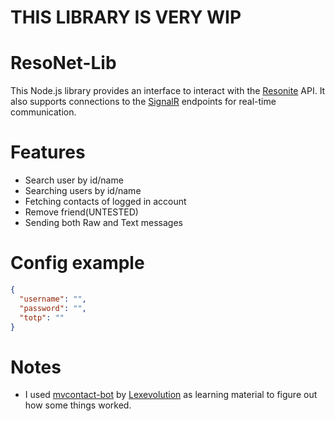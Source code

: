 # THIS LIBRARY IS VERY WIP

# ResoNet-Lib
This Node.js library provides an interface to interact with the [Resonite](https://resonite.com) API. It also supports connections to the [SignalR](https://dotnet.microsoft.com/en-us/apps/aspnet/signalr) endpoints for real-time communication.

# Features
- Search user by id/name
- Searching users by id/name
- Fetching contacts of logged in account
- Remove friend(UNTESTED)
- Sending both Raw and Text messages

# Config example 
```json
{
  "username": "",
  "password": "",
  "totp": "" 
}
```

# Notes
- I used [mvcontact-bot](https://github.com/Lexevolution/mvcontact-bot) by [Lexevolution](https://github.com/Lexevolution) as learning material to figure out how some things worked.
